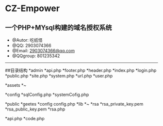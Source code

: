 # CZ-Empower
一个PHP+MYsql构建的域名授权系统
---
 * @Autor: 吃纸怪
 * @QQ: 2903074366
 * @Email: 2903074366@qq.com
 * @QQgroup: 801235342
---
##目录结构
*admin
   *api.php
   *footer.php
   *header.php
   *index.php
   *login.php
   *public.php
   *site.php
   *system.php
   *url.php
   *user.php

*assets
   *~

*config
   *sqlConfig.php
   *systemCofig.php

*public
   *geetes
   *config
      config.php
   *lib
      *~
   *rsa
      *rsa_private_key.pem
      *rsa_public_key.pem
      *rsa.php

*api.php
*code.php